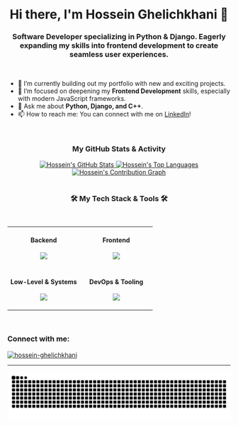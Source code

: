 <!-- Centered Header with Waving Hand Emoji -->
<h1 align="center">
  Hi there, I'm Hossein Ghelichkhani 👋
</h1>

<!-- Professional & Aspirational Bio -->
<h3 align="center">
  Software Developer specializing in Python & Django. Eagerly expanding my skills into frontend development to create seamless user experiences.
</h3>

<br>

<!-- About Me Section -->
- 🔭 I’m currently building out my portfolio with new and exciting projects.
- 🌱 I’m focused on deepening my **Frontend Development** skills, especially with modern JavaScript frameworks.
- 💬 Ask me about **Python, Django, and C++**.
- 📫 How to reach me: You can connect with me on [LinkedIn](https://linkedin.com/in/hossein-ghelichkhani-29aa93221)!

<br>

<!-- GitHub Stats & Languages -->
<div align="center">
  <h3 align="center">My GitHub Stats & Activity</h3>
  <!-- GitHub Stats Card -->
  <a href="https://github.com/anuraghazra/github-readme-stats">
    <img src="https://github-readme-stats.vercel.app/api?username=hosseinghDev&show_icons=true&theme=tokyonight&hide_border=true&include_all_commits=true&count_private=true" alt="Hossein's GitHub Stats" />
  </a>
  <!-- Most Used Languages Card -->
  <a href="https://github.com/anuraghazra/github-readme-stats">
    <img src="https://github-readme-stats.vercel.app/api/top-langs/?username=hosseinghDev&layout=compact&theme=tokyonight&hide_border=true" alt="Hossein's Top Languages" />
  </a>
  <br>
  <!-- Development Activity Graph -->
  <a href="https://github.com/ashutosh00710/github-readme-activity-graph">
    <img src="https://github-readme-activity-graph.vercel.app/graph?username=hosseinghDev&bg_color=1A1B27&color=79f8f8&line=79f8f8&point=c9c9c9&area=true&hide_border=true" alt="Hossein's Contribution Graph" />
  </a>
</div>

<br>

<!-- Tech Stack Section -->
<h3 align="center">🛠️ My Tech Stack & Tools 🛠️</h3>
<br>
<table align="center" width="80%">
  <!-- Row 1 -->
  <tr>
    <td width="50%" valign="top" align="center">
      <h4><strong>Backend</strong></h4>
      <p>
        <a href="https://skillicons.dev">
          <img src="https://skillicons.dev/icons?i=python,django" />
        </a>
      </p>
    </td>
    <td width="50%" valign="top" align="center">
      <h4><strong>Frontend</strong></h4>
      <p>
        <a href="https://skillicons.dev">
          <img src="https://skillicons.dev/icons?i=js,html,css" />
        </a>
      </p>
    </td>
  </tr>
  <!-- Row 2 -->
  <tr>
    <td width="50%" valign="top" align="center">
      <h4><strong>Low-Level & Systems</strong></h4>
      <p>
        <a href="https://skillicons.dev">
          <img src="https://skillicons.dev/icons?i=cpp,linux" />
        </a>
      </p>
    </td>
    <td width="50%" valign="top" align="center">
      <h4><strong>DevOps & Tooling</strong></h4>
      <p>
        <a href="https://skillicons.dev">
          <img src="https://skillicons.dev/icons?i=git,docker" />
        </a>
      </p>
    </td>
  </tr>
</table>


<br>
<!-- Socials Section -->
<h3 align="left">Connect with me:</h3>
<p align="left">
  <a href="https://linkedin.com/in/hossein-ghelichkhani-29aa93221" target="blank">
    <img align="center" src="https://raw.githubusercontent.com/rahuldkjain/github-profile-readme-generator/master/src/images/icons/Social/linked-in-alt.svg" alt="hossein-ghelichkhani" height="30" width="40" />
  </a>
</p>

<hr>

<!-- Snake Animation -->
<div align="center">
  <img src="https://raw.githubusercontent.com/hosseinghDev/hosseinghDev/output/github-snake.svg" alt="Snake animation" />
</div>
